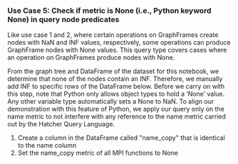 ### Use Case 5: Check if metric is None (i.e., Python keyword None) in query node predicates

Like use case 1 and 2, where certain operations on GraphFrames create nodes with NaN and INF values, respectively, some operations can produce GraphFrame nodes with None values. This query type covers cases where an operation on GraphFrames produce nodes with None. 

From the graph tree and DataFrame of the dataset for this notebook, we determine that none of the nodes contain an INF. Therefore, we manually add INF to specific rows of the DataFrame below. Before we carry on with this step, note that Python only allows object types to hold a ‘None’ value. Any other variable type automatically sets a None to NaN. To align our demonstration with this feature of Python, we apply our query only on the name metric to not interfere with any reference to the name metric carried out by the Hatcher Query Language. 

1. Create a column in the DataFrame called "name_copy" that is identical to the name column  
2. Set the name_copy metric of all MPI functions to None
 
